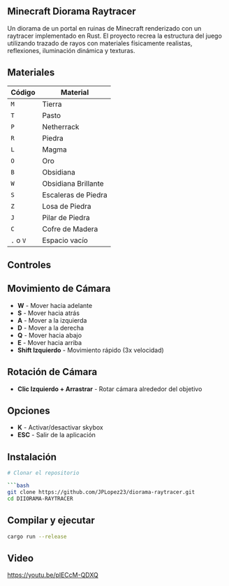 ## Minecraft Diorama Raytracer

Un diorama de un portal en ruinas de Minecraft renderizado con un raytracer implementado en Rust. El proyecto recrea la estructura del juego utilizando trazado de rayos con materiales físicamente realistas, reflexiones, iluminación dinámica y texturas.

## Materiales

| Código | Material |
|--------|----------|
| `M` | Tierra |
| `T` | Pasto |
| `P` | Netherrack |
| `R` | Piedra |
| `L` | Magma |
| `O` | Oro |
| `B` | Obsidiana |
| `W` | Obsidiana Brillante |
| `S` | Escaleras de Piedra |
| `Z` | Losa de Piedra |
| `J` | Pilar de Piedra |
| `C` | Cofre de Madera |
| `.` o `V` | Espacio vacío |

## Controles

## Movimiento de Cámara

- **W** - Mover hacia adelante
- **S** - Mover hacia atrás
- **A** - Mover a la izquierda
- **D** - Mover a la derecha
- **Q** - Mover hacia abajo
- **E** - Mover hacia arriba
- **Shift Izquierdo** - Movimiento rápido (3x velocidad)

## Rotación de Cámara

- **Clic Izquierdo + Arrastrar** - Rotar cámara alrededor del objetivo

## Opciones

- **K** - Activar/desactivar skybox
- **ESC** - Salir de la aplicación

## Instalación

```bash
# Clonar el repositorio

```bash
git clone https://github.com/JPLopez23/diorama-raytracer.git
cd DIIORAMA-RAYTRACER
```

## Compilar y ejecutar

```bash
cargo run --release
```

## Video

https://youtu.be/plECcM-QDXQ
